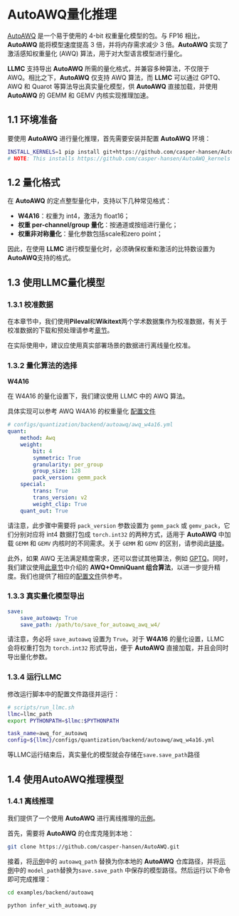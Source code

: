 # AutoAWQ量化推理

[AutoAWQ](https://github.com/casper-hansen/AutoAWQ) 是一个易于使用的 4-bit 权重量化模型的包。与 FP16 相比，**AutoAWQ** 能将模型速度提高 3 倍，并将内存需求减少 3 倍。**AutoAWQ** 实现了激活感知权重量化 (AWQ) 算法，用于对大型语言模型进行量化。

**LLMC** 支持导出 **AutoAWQ** 所需的量化格式，并兼容多种算法，不仅限于 AWQ。相比之下，**AutoAWQ**  仅支持 AWQ 算法，而 **LLMC**  可以通过 GPTQ、AWQ 和 Quarot 等算法导出真实量化模型，供 **AutoAWQ**  直接加载，并使用 **AutoAWQ** 的 GEMM 和 GEMV 内核实现推理加速。


## 1.1 环境准备

要使用 **AutoAWQ** 进行量化推理，首先需要安装并配置 **AutoAWQ** 环境：
```bash
INSTALL_KERNELS=1 pip install git+https://github.com/casper-hansen/AutoAWQ.git
# NOTE: This installs https://github.com/casper-hansen/AutoAWQ_kernels
```

## 1.2 量化格式

在 **AutoAWQ** 的定点整型量化中，支持以下几种常见格式：

- **W4A16**：权重为 int4，激活为 float16；
- **权重 per-channel/group 量化**：按通道或按组进行量化；
- **权重非对称量化**：量化参数包括scale和zero point；

因此，在使用 **LLMC** 进行模型量化时，必须确保权重和激活的比特数设置为 **AutoAWQ**支持的格式。


## 1.3 使用LLMC量化模型


### 1.3.1 校准数据

在本章节中，我们使用**Pileval**和**Wikitext**两个学术数据集作为校准数据，有关于校准数据的下载和预处理请参考[章节](https://llmc-zhcn.readthedocs.io/en/latest/configs.html)。

在实际使用中，建议应使用真实部署场景的数据进行离线量化校准。


### 1.3.2 量化算法的选择


**W4A16**

在 W4A16 的量化设置下，我们建议使用 LLMC 中的 AWQ 算法。

具体实现可以参考 AWQ W4A16 的权重量化 [配置文件](https://github.com/ModelTC/llmc/tree/main/configs/quantization/backend/autoawq/awq_w4a16.yml)

```yaml
# configs/quantization/backend/autoawq/awq_w4a16.yml
quant:
    method: Awq
    weight:
        bit: 4
        symmetric: True
        granularity: per_group
        group_size: 128
        pack_version: gemm_pack
    special:
        trans: True
        trans_version: v2
        weight_clip: True
    quant_out: True  
```

请注意，此步骤中需要将 `pack_version` 参数设置为 `gemm_pack` 或 `gemv_pack`，它们分别对应将 int4 数据打包成 `torch.int32` 的两种方式，适用于 **AutoAWQ** 中加载 `GEMM` 和 `GEMV` 内核时的不同需求。关于 `GEMM` 和 `GEMV` 的区别，请参阅此[链接](https://github.com/casper-hansen/AutoAWQ/tree/main?tab=readme-ov-file#int4-gemm-vs-int4-gemv-vs-fp16)。


此外，如果 AWQ 无法满足精度需求，还可以尝试其他算法，例如 [GPTQ](https://github.com/ModelTC/llmc/tree/main/configs/quantization/backend/autoawq/gptq_w4a16.yml)。同时，我们建议使用[此章节](https://llmc-zhcn.readthedocs.io/en/latest/practice/awq_omni.html)中介绍的 **AWQ+OmniQuant 组合算法**，以进一步提升精度。我们也提供了相应的[配置文件](https://github.com/ModelTC/llmc/tree/main/configs/quantization/backend/autoawq/w4a16_combin)供参考。




### 1.3.3 真实量化模型导出

```yaml
save:
    save_autoawq: True
    save_path: /path/to/save_for_autoawq_awq_w4/

```
请注意，务必将 `save_autoawq` 设置为 `True`。对于 **W4A16** 的量化设置，LLMC 会将权重打包为 `torch.int32` 形式导出，便于 **AutoAWQ** 直接加载，并且会同时导出量化参数。


### 1.3.4 运行LLMC

修改运行脚本中的配置文件路径并运行：

```bash
# scripts/run_llmc.sh
llmc=llmc_path
export PYTHONPATH=$llmc:$PYTHONPATH

task_name=awq_for_autoawq
config=${llmc}/configs/quantization/backend/autoawq/awq_w4a16.yml
```
等LLMC运行结束后，真实量化的模型就会存储在`save.save_path`路径

## 1.4 使用AutoAWQ推理模型


### 1.4.1 离线推理

我们提供了一个使用 **AutoAWQ** 进行离线推理的[示例](https://github.com/ModelTC/llmc/blob/main/examples/backend/autoawq/infer_with_autoawq.py)。

首先，需要将 **AutoAWQ** 的仓库克隆到本地：

```bash
git clone https://github.com/casper-hansen/AutoAWQ.git
```

接着，将[示例](https://github.com/ModelTC/llmc/blob/main/examples/backend/autoawq/infer_with_autoawq.py)中的 `autoawq_path` 替换为你本地的 **AutoAWQ** 仓库路径，并将[示例](https://github.com/ModelTC/llmc/blob/main/examples/backend/autoawq/infer_with_autoawq.py)中的 `model_path`替换为`save.save_path` 中保存的模型路径。然后运行以下命令即可完成推理：

```bash
cd examples/backend/autoawq

python infer_with_autoawq.py
```
